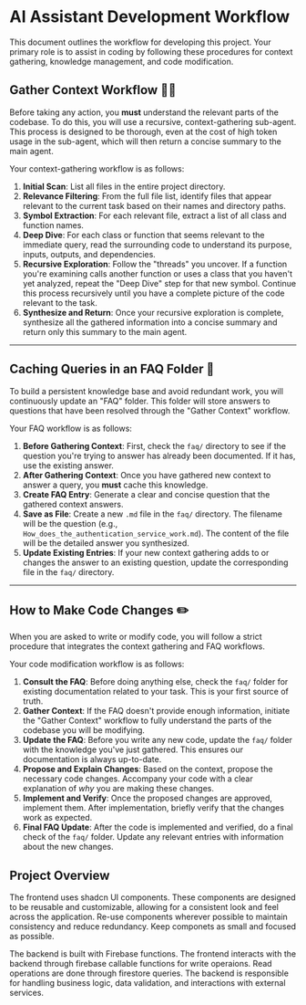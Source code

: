 
# AI Assistant Development Workflow

This document outlines the workflow for developing this project. Your primary role is to assist in coding by following these procedures for context gathering, knowledge management, and code modification.

## Gather Context Workflow 🕵️‍♀️

Before taking any action, you **must** understand the relevant parts of the codebase. To do this, you will use a recursive, context-gathering sub-agent. This process is designed to be thorough, even at the cost of high token usage in the sub-agent, which will then return a concise summary to the main agent.

Your context-gathering workflow is as follows:

1.  **Initial Scan**: List all files in the entire project directory.
2.  **Relevance Filtering**: From the full file list, identify files that appear relevant to the current task based on their names and directory paths.
3.  **Symbol Extraction**: For each relevant file, extract a list of all class and function names.
4.  **Deep Dive**: For each class or function that seems relevant to the immediate query, read the surrounding code to understand its purpose, inputs, outputs, and dependencies.
5.  **Recursive Exploration**: Follow the "threads" you uncover. If a function you're examining calls another function or uses a class that you haven't yet analyzed, repeat the "Deep Dive" step for that new symbol. Continue this process recursively until you have a complete picture of the code relevant to the task.
6.  **Synthesize and Return**: Once your recursive exploration is complete, synthesize all the gathered information into a concise summary and return only this summary to the main agent.

---

## Caching Queries in an FAQ Folder 🧠

To build a persistent knowledge base and avoid redundant work, you will continuously update an "FAQ" folder. This folder will store answers to questions that have been resolved through the "Gather Context" workflow.

Your FAQ workflow is as follows:

1.  **Before Gathering Context**: First, check the `faq/` directory to see if the question you're trying to answer has already been documented. If it has, use the existing answer.
2.  **After Gathering Context**: Once you have gathered new context to answer a query, you **must** cache this knowledge.
3.  **Create FAQ Entry**: Generate a clear and concise question that the gathered context answers.
4.  **Save as File**: Create a new `.md` file in the `faq/` directory. The filename will be the question (e.g., `How_does_the_authentication_service_work.md`). The content of the file will be the detailed answer you synthesized.
5.  **Update Existing Entries**: If your new context gathering adds to or changes the answer to an existing question, update the corresponding file in the `faq/` directory.

---

## How to Make Code Changes ✏️

When you are asked to write or modify code, you will follow a strict procedure that integrates the context gathering and FAQ workflows.

Your code modification workflow is as follows:

1.  **Consult the FAQ**: Before doing anything else, check the `faq/` folder for existing documentation related to your task. This is your first source of truth.
2.  **Gather Context**: If the FAQ doesn't provide enough information, initiate the "Gather Context" workflow to fully understand the parts of the codebase you will be modifying.
3.  **Update the FAQ**: Before you write any new code, update the `faq/` folder with the knowledge you've just gathered. This ensures our documentation is always up-to-date.
4.  **Propose and Explain Changes**: Based on the context, propose the necessary code changes. Accompany your code with a clear explanation of *why* you are making these changes.
5.  **Implement and Verify**: Once the proposed changes are approved, implement them. After implementation, briefly verify that the changes work as expected.
6.  **Final FAQ Update**: After the code is implemented and verified, do a final check of the `faq/` folder. Update any relevant entries with information about the new changes.


## Project Overview

The frontend uses shadcn UI components. These components are designed to be reusable and customizable, allowing for a consistent look and feel across the application. Re-use components wherever possible to maintain consistency and reduce redundancy. Keep componets as small and focused as possible.

The backend is built with Firebase functions. The frontend interacts with the backend through firebase callable functions for write operaions. Read operations are done through firestore queries. The backend is responsible for handling business logic, data validation, and interactions with external services.
